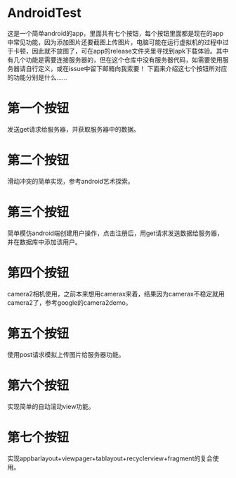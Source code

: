 # AndroidTest
这是一个简单android的app，里面共有七个按钮，每个按钮里面都是现在的app中常见功能，因为添加图片还要截图上传图片，电脑可能在运行虚拟机的过程中过于卡顿，因此就不放图了，可在app的release文件夹里寻找到apk下载体验。其中有几个功能是需要连接服务器的，但在这个仓库中没有服务器代码，如需要使用服务器请自行定义，或在issue中留下邮箱向我索要！
下面来介绍这七个按钮所对应的功能分别是什么……
# 第一个按钮
发送get请求给服务器，并获取服务器中的数据。
# 第二个按钮
滑动冲突的简单实现，参考android艺术探索。
# 第三个按钮
简单模仿android端创建用户操作，点击注册后，用get请求发送数据给服务器，并在数据库中添加该用户。
# 第四个按钮
camera2相机使用，之前本来想用camerax来着，结果因为camerax不稳定就用camera2了，参考google的camera2demo。
# 第五个按钮
使用post请求模拟上传图片给服务器功能。
# 第六个按钮
实现简单的自动滚动view功能。
# 第七个按钮
实现appbarlayout+viewpager+tablayout+recyclerview+fragment的复合使用。
